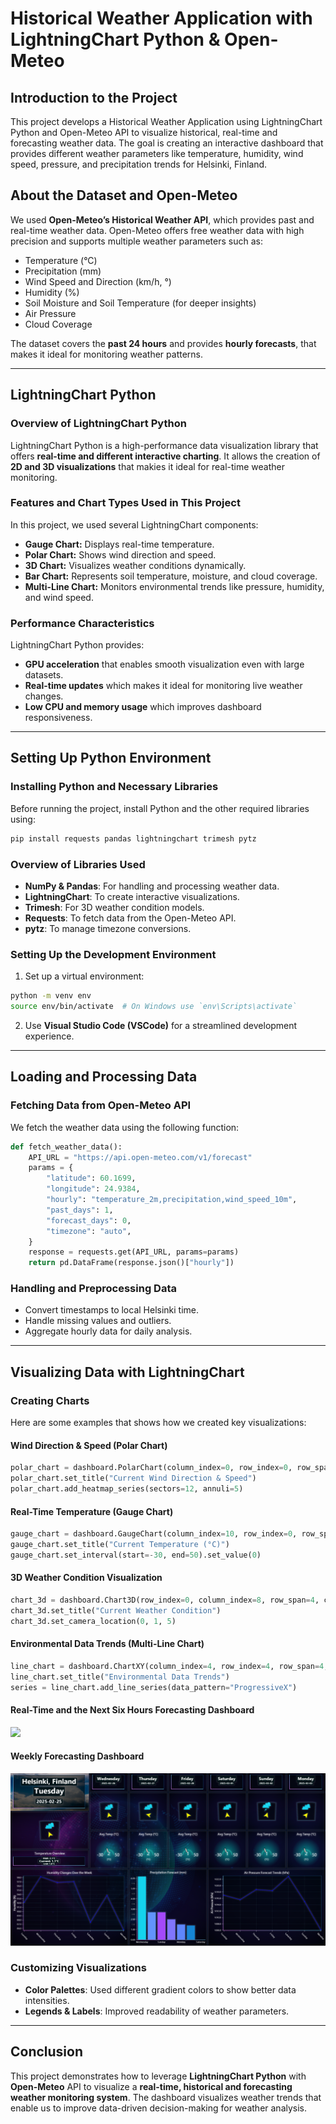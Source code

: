 # Historical Weather Application with LightningChart Python & Open-Meteo

## Introduction to the Project
This project develops a Historical Weather Application using LightningChart Python and Open-Meteo API to visualize historical, real-time and forecasting weather data. The goal is creating an interactive dashboard that provides different weather parameters like temperature, humidity, wind speed, pressure, and precipitation trends for Helsinki, Finland.

## About the Dataset and Open-Meteo
We used **Open-Meteo’s Historical Weather API**, which provides past and real-time weather data. Open-Meteo offers free weather data with high precision and supports multiple weather parameters such as:
- Temperature (°C)
- Precipitation (mm)
- Wind Speed and Direction (km/h, °)
- Humidity (%)
- Soil Moisture and Soil Temperature (for deeper insights)
- Air Pressure
- Cloud Coverage

The dataset covers the **past 24 hours** and provides **hourly forecasts**, that makes it ideal for monitoring weather patterns.

---

## LightningChart Python
### Overview of LightningChart Python
LightningChart Python is a high-performance data visualization library that offers **real-time and different interactive charting**. It allows the creation of **2D and 3D visualizations** that makies it ideal for real-time weather monitoring.

### Features and Chart Types Used in This Project
In this project, we used several LightningChart components:
- **Gauge Chart:** Displays real-time temperature.
- **Polar Chart:** Shows wind direction and speed.
- **3D Chart:** Visualizes weather conditions dynamically.
- **Bar Chart:** Represents soil temperature, moisture, and cloud coverage.
- **Multi-Line Chart:** Monitors environmental trends like pressure, humidity, and wind speed.

### Performance Characteristics
LightningChart Python provides:
- **GPU acceleration** that enables smooth visualization even with large datasets.
- **Real-time updates** which makes it ideal for monitoring live weather changes.
- **Low CPU and memory usage** which improves dashboard responsiveness.

---

## Setting Up Python Environment
### Installing Python and Necessary Libraries
Before running the project, install Python and the other required libraries using:
```bash
pip install requests pandas lightningchart trimesh pytz
```

### Overview of Libraries Used
- **NumPy & Pandas**: For handling and processing weather data.
- **LightningChart**: To create interactive visualizations.
- **Trimesh**: For 3D weather condition models.
- **Requests**: To fetch data from the Open-Meteo API.
- **pytz**: To manage timezone conversions.

### Setting Up the Development Environment
1. Set up a virtual environment:
```bash
python -m venv env
source env/bin/activate  # On Windows use `env\Scripts\activate`
```
2. Use **Visual Studio Code (VSCode)** for a streamlined development experience.

---

## Loading and Processing Data
### Fetching Data from Open-Meteo API
We fetch the weather data using the following function:
```python
def fetch_weather_data():
    API_URL = "https://api.open-meteo.com/v1/forecast"
    params = {
        "latitude": 60.1699,
        "longitude": 24.9384,
        "hourly": "temperature_2m,precipitation,wind_speed_10m",
        "past_days": 1,
        "forecast_days": 0,
        "timezone": "auto",
    }
    response = requests.get(API_URL, params=params)
    return pd.DataFrame(response.json()["hourly"])
```

### Handling and Preprocessing Data
- Convert timestamps to local Helsinki time.
- Handle missing values and outliers.
- Aggregate hourly data for daily analysis.

---

## Visualizing Data with LightningChart
### Creating Charts
Here are some examples that shows how we created key visualizations:

#### **Wind Direction & Speed (Polar Chart)**
```python
polar_chart = dashboard.PolarChart(column_index=0, row_index=0, row_span=4, column_span=4)
polar_chart.set_title("Current Wind Direction & Speed")
polar_chart.add_heatmap_series(sectors=12, annuli=5)
```

#### **Real-Time Temperature (Gauge Chart)**
```python
gauge_chart = dashboard.GaugeChart(column_index=10, row_index=0, row_span=4, column_span=2)
gauge_chart.set_title("Current Temperature (°C)")
gauge_chart.set_interval(start=-30, end=50).set_value(0)
```

#### **3D Weather Condition Visualization**
```python
chart_3d = dashboard.Chart3D(row_index=0, column_index=8, row_span=4, column_span=2)
chart_3d.set_title("Current Weather Condition")
chart_3d.set_camera_location(0, 1, 5)
```

#### **Environmental Data Trends (Multi-Line Chart)**
```python
line_chart = dashboard.ChartXY(column_index=4, row_index=4, row_span=4, column_span=8)
line_chart.set_title("Environmental Data Trends")
series = line_chart.add_line_series(data_pattern="ProgressiveX")
```

#### **Real-Time and the Next Six Hours Forecasting Dashboard**
![](Images/real_time.gif)  

#### **Weekly Forecasting Dashboard**
![](Images/forcasting_weather.png)


### Customizing Visualizations
- **Color Palettes**: Used different gradient colors to show better data intensities.
- **Legends & Labels**: Improved readability of weather parameters.

---

## Conclusion
This project demonstrates how to leverage **LightningChart Python** with **Open-Meteo** API to visualize a **real-time, historical and forecasting weather monitoring system**. The dashboard visualizes weather trends that enable us to improve data-driven decision-making for weather analysis.

